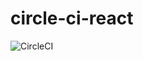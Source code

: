 # circle-ci-react
![CircleCI](https://img.shields.io/circleci/build/github/jeremiahogutu/circle-ci-react.svg)



